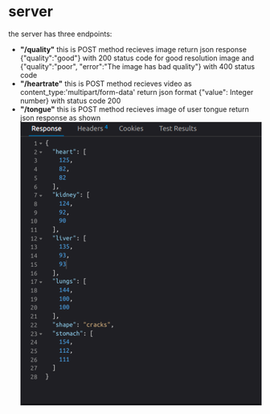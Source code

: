 # server
the server has three endpoints:
- **"/quality"** this is POST method recieves image return json response {"quality":"good"} with 200 status code for good resolution image and {"quality":"poor", "error":"The image has bad quality"} with 400 status code
- **"/heartrate"** this is POST method recieves video as content_type:'multipart/form-data' return json format {"value": Integer number} with status code 200  
- **"/tongue"** this is POST method recieves image of user tongue return json response as shown
![tongue json response](./jsonRes.png)
